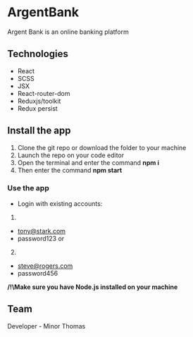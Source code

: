 # ArgentBank

Argent Bank is an online banking platform

## Technologies
- React
- SCSS
- JSX
- React-router-dom
- Reduxjs/toolkit
- Redux persist

## Install the app
1. Clone the git repo or download the folder to your machine
2. Launch the repo on your code editor
3. Open the terminal and enter the command __npm i__
4. Then enter the command __npm start__

### Use the app
- Login with existing accounts:
1.
- tony@stark.com
- password123
or
2.
- steve@rogers.com
- password456

__/!\Make sure you have Node.js installed on your machine__

## Team

Developer - Minor Thomas
